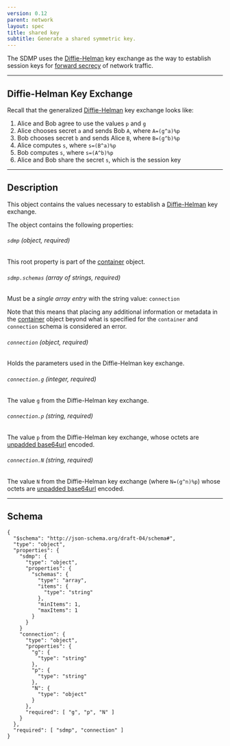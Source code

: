 ```yaml
---
version: 0.12
parent: network
layout: spec
title: shared key
subtitle: Generate a shared symmetric key.
---
```


The SDMP uses the [Diffie-Helman][w_diffiehelman] key exchange as the way to
establish session keys for [forward secrecy][w_forward] of network traffic.

---

## Diffie-Helman Key Exchange

Recall that the generalized [Diffie-Helman][w_diffiehelman] key exchange looks like:

1. Alice and Bob agree to use the values `p` and `g`
2. Alice chooses secret `a` and sends Bob `A`, where `A=(g^a)%p`
3. Bob chooses secret `b` and sends Alice `B`, where `B=(g^b)%p`
4. Alice computes `s`, where `s=(B^a)%p`
5. Bob computes `s`, where `s=(A^b)%p`
6. Alice and Bob share the secret `s`, which is the session key

---

## Description

This object contains the values necessary to establish a [Diffie-Helman][w_diffiehelman]
key exchange.

The object contains the following properties:

###### `sdmp` *(object, required)*

This root property is part of the [container](../../core/container) object.

###### `sdmp.schemas` *(array of strings, required)*

Must be a *single array entry* with the string value: `connection`

Note that this means that placing any additional information or metadata in the
[container](../../core/container) object beyond what is specified for the `container`
and `connection` schema is considered an error.

###### `connection` *(object, required)*

Holds the parameters used in the Diffie-Helman key exchange.

###### `connection.g` *(integer, required)*

The value `g` from the Diffie-Helman key exchange.

###### `connection.p` *(string, required)*

The value `p` from the Diffie-Helman key exchange, whose octets are
[unpadded base64url][base64] encoded.

###### `connection.N` *(string, required)*

The value `N` from the Diffie-Helman key exchange (where `N=(g^n)%p`) whose
octets are [unpadded base64url][base64] encoded.

---

## Schema

	{
	  "$schema": "http://json-schema.org/draft-04/schema#",
	  "type": "object",
	  "properties": {
	    "sdmp": {
	      "type": "object",
	      "properties": {
	        "schemas": {
	          "type": "array",
	          "items": {
	          	"type": "string"
	          },
	          "minItems": 1,
	          "maxItems": 1
	        }
	      }
	    }
	    "connection": {
	      "type": "object",
	      "properties": {
	        "g": {
	          "type": "string"
	        },
	        "p": {
	          "type": "string"
	        },
	        "N": {
	          "type": "object"
	        }
	      },
	      "required": [ "g", "p", "N" ]
	    }
	  },
	  "required": [ "sdmp", "connection" ]
	}


[w_diffiehelman]: https://en.wikipedia.org/wiki/Diffie%E2%80%93Hellman_key_exchange
[w_forward]: https://en.wikipedia.org/wiki/Forward_secrecy
[base64]: https://tools.ietf.org/html/rfc4648#section-5
